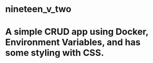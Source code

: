 # nineteen_v_two
# A simple CRUD app using Docker, Environment Variables, and has some styling with CSS.
